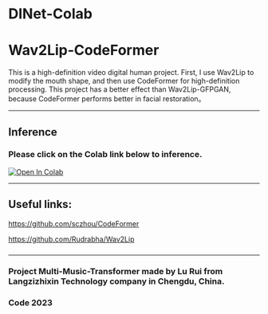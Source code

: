 # DINet-Colab
# Wav2Lip-CodeFormer
This is a high-definition video digital human project.
First, I use Wav2Lip to modify the mouth shape, and then use CodeFormer for high-definition processing.
This project has a better effect than Wav2Lip-GFPGAN, because CodeFormer performs better in facial restoration。

***

## Inference  
### Please click on the Colab link below to inference.

[![Open In Colab][colab-badge]][colab-notebook]

[colab-notebook]: <https://colab.research.google.com/github/langzizhixin/Wav2Lip-CodeFormer/blob/main/Wav2Lip-CodeFormer.ipynb>
[colab-badge]: <https://colab.research.google.com/assets/colab-badge.svg>

***


## Useful links:
https://github.com/sczhou/CodeFormer

https://github.com/Rudrabha/Wav2Lip

### 
### 

***

### Project Multi-Music-Transformer made by Lu Rui from Langzizhixin Technology company in Chengdu, China.
###  Code 2023
